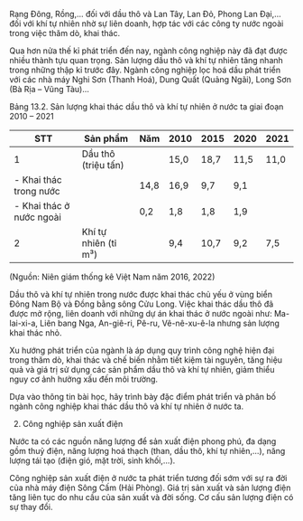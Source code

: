 Rạng Đông, Rồng,... đối với dầu thô và Lan Tây, Lan Đỏ, Phong Lan Đại,... đối với khí tự nhiên nhờ sự liên doanh, hợp tác với các công ty nước ngoài trong việc thăm dò, khai thác.

Qua hơn nửa thế kỉ phát triển đến nay, ngành công nghiệp này đã đạt được nhiều thành tựu quan trọng. Sản lượng dầu thô và khí tự nhiên tăng nhanh trong những thập kỉ trước đây. Ngành công nghiệp lọc hoá dầu phát triển với các nhà máy Nghi Sơn (Thanh Hoá), Dung Quất (Quảng Ngãi), Long Sơn (Bà Rịa – Vũng Tàu)...

Bảng 13.2. Sản lượng khai thác dầu thô và khí tự nhiên ở nước ta giai đoạn 2010 – 2021

STT | Sản phẩm | Năm | 2010 | 2015 | 2020 | 2021
--- | --- | --- | --- | --- | --- | ---
1 | Dầu thô (triệu tấn) | | 15,0 | 18,7 | 11,5 | 11,0
| - Khai thác trong nước | | 14,8 | 16,9 | 9,7 | 9,1
| - Khai thác ở nước ngoài | | 0,2 | 1,8 | 1,8 | 1,9
2 | Khí tự nhiên (tỉ m³) | | 9,4 | 10,7 | 9,2 | 7,5

(Nguồn: Niên giám thống kê Việt Nam năm 2016, 2022)

Dầu thô và khí tự nhiên trong nước được khai thác chủ yếu ở vùng biển Đông Nam Bộ và Đồng bằng sông Cửu Long. Việc khai thác dầu thô đã được mở rộng, liên doanh với những dự án khai thác ở nước ngoài như: Ma-lai-xi-a, Liên bang Nga, An-giê-ri, Pê-ru, Vê-nê-xu-ê-la nhưng sản lượng khai thác nhỏ.

Xu hướng phát triển của ngành là áp dụng quy trình công nghệ hiện đại trong thăm dò, khai thác và chế biến nhằm tiết kiệm tài nguyên, tăng hiệu quả và giá trị sử dụng các sản phẩm dầu thô và khí tự nhiên, giảm thiểu nguy cơ ảnh hưởng xấu đến môi trường.

Dựa vào thông tin bài học, hãy trình bày đặc điểm phát triển và phân bố ngành công nghiệp khai thác dầu thô và khí tự nhiên ở nước ta.

2. Công nghiệp sản xuất điện

Nước ta có các nguồn năng lượng để sản xuất điện phong phú, đa dạng gồm thuỷ điện, năng lượng hoá thạch (than, dầu thô, khí tự nhiên,...), năng lượng tái tạo (điện gió, mặt trời, sinh khối,...).

Công nghiệp sản xuất điện ở nước ta phát triển tương đối sớm với sự ra đời của nhà máy điện Sông Cấm (Hải Phòng). Giá trị sản xuất và sản lượng điện tăng liên tục do nhu cầu của sản xuất và đời sống. Cơ cấu sản lượng điện có sự thay đổi.